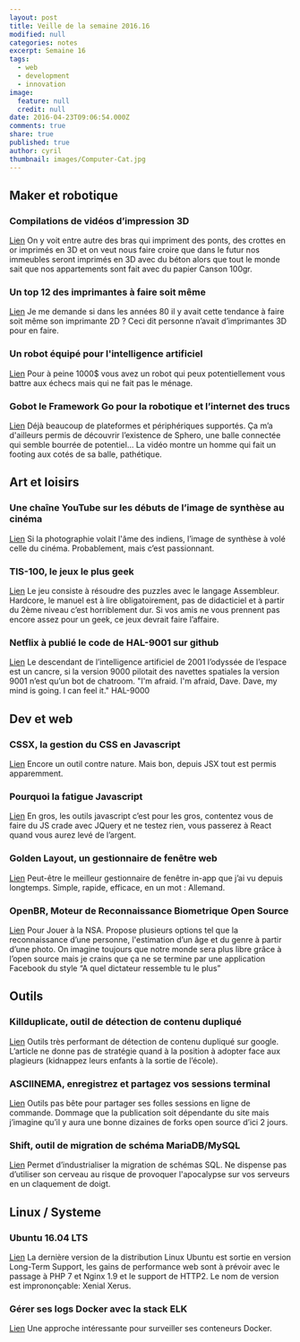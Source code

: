 ```yaml
---
layout: post
title: Veille de la semaine 2016.16
modified: null
categories: notes
excerpt: Semaine 16
tags: 
  - web
  - development
  - innovation
image: 
  feature: null
  credit: null
date: 2016-04-23T09:06:54.000Z
comments: true
share: true
published: true
author: cyril
thumbnail: images/Computer-Cat.jpg
---
```


## Maker et robotique

### Compilations de vidéos d’impression 3D
[Lien](http://www.3dnatives.com/top-5-videos-17042016/)
On y voit entre autre des bras qui impriment des ponts, des crottes en or imprimés en 3D et on veut nous faire croire que dans le futur nos immeubles seront imprimés en 3D avec du béton alors que tout le monde sait que nos appartements sont fait avec du papier Canson 100gr.

### Un top 12 des imprimantes à faire soit même
[Lien](http://www.3dnatives.com/top12-imprimantes-3d-a-assembler-15042016/)
Je me demande si dans les années 80 il y avait cette tendance à faire soit même son imprimante 2D ? Ceci dit personne n’avait d’imprimantes 3D pour en faire.

### Un robot équipé pour l'intelligence artificiel
[Lien](https://www.autonomous.ai/deep-learning-robot)
Pour à peine 1000$ vous avez un robot qui peux potentiellement vous battre aux échecs mais qui ne fait pas le ménage.

### Gobot le Framework Go pour la robotique et l’internet des trucs
[Lien](https://gobot.io/)
Déjà beaucoup de plateformes et périphériques supportés. Ça m’a d'ailleurs permis de découvrir l’existence de Sphero, une balle connectée qui semble bourrée de potentiel… La vidéo montre un homme qui fait un footing aux cotés de sa balle, pathétique.


## Art et loisirs

### Une chaîne YouTube sur les débuts de l’image de synthèse au cinéma
[Lien](https://www.youtube.com/user/Gorkab)
Si la photographie volait l'âme des indiens, l’image de synthèse à volé celle du cinéma. Probablement, mais c’est passionnant.

### TIS-100, le jeux le plus geek
[Lien](http://www.zachtronics.com/tis-100/)
Le jeu consiste à résoudre des puzzles avec le langage Assembleur. Hardcore, le manuel est à lire obligatoirement, pas de didacticiel et à partir du 2ème niveau c’est horriblement dur. 
Si vos amis ne vous prennent pas encore assez pour un geek, ce jeux devrait faire l’affaire.

### Netflix à publié le code de HAL-9001 sur github
[Lien](https://github.com/Netflix/hal-9001)
Le descendant de l’intelligence artificiel de 2001 l’odyssée de l’espace est un cancre, si la version 9000 pilotait des navettes spatiales la version 9001 n’est qu’un bot de chatroom.
"I'm afraid. I'm afraid, Dave. Dave, my mind is going. I can feel it." HAL-9000

## Dev et web

### CSSX, la gestion du CSS en Javascript
[Lien](http://krasimir.github.io/cssx/)
Encore un outil contre nature. Mais bon, depuis JSX tout est permis apparemment.

### Pourquoi la fatigue Javascript
[Lien](http://www.planningforaliens.com/blog/2016/04/11/why-js-development-is-crazy/)
En gros, les outils javascript c’est pour les gros, contentez vous de faire du JS crade avec JQuery et ne testez rien, vous passerez à React quand vous aurez levé de l’argent.

### Golden Layout, un gestionnaire de fenêtre web
[Lien](https://www.golden-layout.com/)
Peut-être le meilleur gestionnaire de fenêtre in-app que j’ai vu depuis longtemps. Simple, rapide, efficace, en un mot : Allemand.

### OpenBR, Moteur de Reconnaissance Biometrique Open Source
[Lien](http://openbiometrics.org/)
Pour Jouer à la NSA.
Propose plusieurs options tel que la reconnaissance d’une personne, l'estimation d’un âge et du genre à partir d’une photo. On imagine toujours que notre monde sera plus libre grâce à l’open source mais je crains que ça ne se termine par une application Facebook du style “A quel dictateur ressemble tu le plus”

## Outils

### Killduplicate, outil de détection de contenu dupliqué
[Lien](http://blog.axe-net.fr/killduplicate-outil-duplicate-content/)
Outils très performant de détection de contenu dupliqué sur google. L’article ne donne pas de stratégie quand à la position à adopter face aux plagieurs (kidnappez leurs enfants à la sortie de l’école).

### ASCIINEMA, enregistrez et partagez vos sessions terminal
[Lien](https://asciinema.org/)
Outils pas bête pour partager ses folles sessions en ligne de commande. Dommage que la publication soit dépendante du site mais j’imagine qu’il y aura une bonne dizaines de forks open source d’ici 2 jours.

### Shift, outil de migration de schéma MariaDB/MySQL
[Lien](https://github.com/square/shift)
Permet d’industrialiser la migration de schémas SQL. Ne dispense pas d’utiliser son cerveau au risque de provoquer l'apocalypse sur vos serveurs en un claquement de doigt.

## Linux / Systeme

### Ubuntu 16.04 LTS
[Lien](http://releases.ubuntu.com/xenial/)
La dernière version de la distribution Linux Ubuntu est sortie en version Long-Term Support, les gains de performance web sont à prévoir avec le passage à PHP 7 et Nginx 1.9 et le support de HTTP2. Le nom de version est imprononçable: Xenial Xerus.

### Gérer ses logs Docker avec la stack ELK
[Lien](https://www.linux.com/learn/how-manage-logs-docker-environment-compose-and-elk)
Une approche intéressante pour surveiller ses conteneurs Docker.